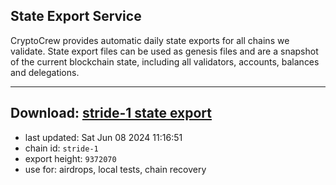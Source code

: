 ## State Export Service
CryptoCrew provides automatic daily state exports for all chains we validate. State export files can be used as genesis files and are a snapshot of the current blockchain state, including all validators, accounts, balances and delegations.

---
**Download: [stride-1 state export](https://dl-eu2.ccvalidators.com/SERVICE/stride/stride-1_export_9372070.json)**
---

- last updated: Sat Jun 08 2024 11:16:51
- chain id: `stride-1`
- export height: `9372070`
- use for: airdrops, local tests, chain recovery
